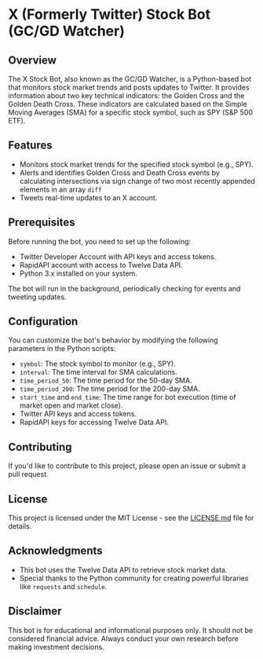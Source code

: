 # X (Formerly Twitter) Stock Bot (GC/GD Watcher)



## Overview
The X Stock Bot, also known as the GC/GD Watcher, is a Python-based bot that monitors stock market trends and posts updates to Twitter. It provides information about two key technical indicators: the Golden Cross and the Golden Death Cross. These indicators are calculated based on the Simple Moving Averages (SMA) for a specific stock symbol, such as SPY (S&P 500 ETF).

## Features
- Monitors stock market trends for the specified stock symbol (e.g., SPY).
- Alerts and identifies Golden Cross and Death Cross events by calculating intersections via sign change of two most recently appended elements in an array `diff` 
- Tweets real-time updates to an X account.

## Prerequisites
Before running the bot, you need to set up the following:
- Twitter Developer Account with API keys and access tokens.
- RapidAPI account with access to Twelve Data API.
- Python 3.x installed on your system.


The bot will run in the background, periodically checking for events and tweeting updates.

## Configuration
You can customize the bot's behavior by modifying the following parameters in the Python scripts:
- `symbol`: The stock symbol to monitor (e.g., SPY).
- `interval`: The time interval for SMA calculations.
- `time_period_50`: The time period for the 50-day SMA.
- `time_period_200`: The time period for the 200-day SMA.
- `start_time` and `end_time`: The time range for bot execution (time of market open and market close).
- Twitter API keys and access tokens.
- RapidAPI keys for accessing Twelve Data API.

## Contributing
If you'd like to contribute to this project, please open an issue or submit a pull request.

## License
This project is licensed under the MIT License - see the [LICENSE.md](LICENSE.md) file for details.

## Acknowledgments
- This bot uses the Twelve Data API to retrieve stock market data.
- Special thanks to the Python community for creating powerful libraries like `requests` and `schedule`.

## Disclaimer
This bot is for educational and informational purposes only. It should not be considered financial advice. Always conduct your own research before making investment decisions.
